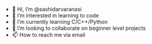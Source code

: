 - 👋 Hi, I’m @sashidarvaranasi
- 👀 I’m interested in learning to code
- 🌱 I’m currently learning C/C++/Python
- 💞️ I’m looking to collaborate on beginner level projects
- 📫 How to reach me via email

<!---
sashidarvaranasi/sashidarvaranasi is a ✨ special ✨ repository because its `README.md` (this file) appears on your GitHub profile.
You can click the Preview link to take a look at your changes.
--->
